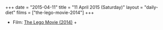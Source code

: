 +++
date = "2015-04-11"
title = "11 April 2015 (Saturday)"
layout = "daily-diet"
films = ["the-lego-movie-2014"]
+++

<ul>
<li class="entry Film">Film: <a href="/films/the-lego-movie-2014">The Lego Movie (2014)</a> +</li>
</ul>